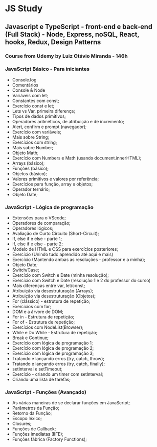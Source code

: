 # JS Study

## Javascript e TypeScript - front-end e back-end (Full Stack) - Node, Express, noSQL, React, hooks, Redux, Design Patterns

### Course from Udemy by Luiz Otávio Miranda - 146h

### JavaScript Básico - Para iniciantes

- Console.log
- Comentários
- Console & Node
- Variáveis com let;
- Constantes com const;
- Exercício const e let;
- Lets vs Var, primeira diferença;
- Tipos de dados primitivos;
- Operadores aritméticos, de atribuição e de incremento;
- Alert, confirm e prompt (navegador);
- Exercício com variáveis;
- Mais sobre String;
- Exercícios com string;
- Mais sobre Number;
- Objeto Math;
- Exercício com Numbers e Math (usando document.innerHTML);
- Arrays (básico);
- Funções (básico);
- Objetos (básico);
- Valores primitivos e valores por referência;
- Exercícios para função, array e objetos;
- Operador ternário;
- Objeto Date;

### JavaScript - Lógica de programação

- Extensões para o VScode;
- Operadores de comparação;
- Operadores lógicos;
- Avaliação de Curto Circuito (Short-Circuit);
- If, else if e else - parte 1;
- If, else if e else - parte 2;
- Modelo de HTML e CSS para exercícios posteriores;
- Exercício (Unindo tudo aprendido até aqui e mais)
- Exercício (Mantendo ambas as resoluções - professor e a minha);
- Objeto Date;
- Switch/Case;
- Exercício com Switch e Date (minha resolução);
- Exercício com Switch e Date (resolução 1 e 2 do professor do curso)
- Mais diferenças entre var, let/const;
- Atribuição via desestruturação (Arrays);
- Atribuição via desestruturação (Objetos);
- For (clássico) - estrutura de repetição;
- Exercícios com for;
- DOM e a árvore de DOM;
- For in - Estrutura de repetição;
- For of - Estrutura de repetição;
- Exercícios com NodeList(Browser);
- While e Do While - Estrutura de repetição;
- Break e Continue;
- Exercício com lógica de programação 1;
- Exercício com lógica de programação 2;
- Exercício com lógica de programação 3;
- Tratando e lançando erros (try, catch, throw);
- Tratando e lançando erros (try, catch, finally);
- setInterval e setTimeout;
- Exercício - criando um timer com setInterval;
- Criando uma lista de tarefas;

### JavaScript - Funções (Avançado)

- As várias maneiras de se declarar funções em JavaScript;
- Parâmetros da Função;
- Retorno da Função;
- Escopo léxico;
- Closures;
- Funções de Callback;
- Funções imediatas (IIFE);
- Funções fábrica (Factory Functions);
